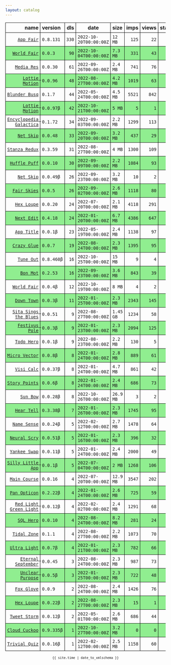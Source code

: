 ```yaml
---
layout: catalog
---
```


<style>
table {
    border-collapse: collapse;
}

td, th {
    border: 1px solid black;
    white-space: nowrap;
}

th, td {
    padding: 5px;
}

tr:nth-child(even) {
    background-color: Lightgreen;
}
</style>

| name | version | dls | date | size | imps | views | stars | issues | category |
| ---: | :------ | --: | ---- | :--- | ---: | ----: | -----:| -----: | :------- |
| [``App Fair``](https://appfair.app) | ``0.8.131`` | `330` | `2022-10-20T00:00:00Z` | `12 MB` | `125` | `22` | `29` | [``7``](https://github.com/App-Fair/App/issues) |  |
| [``World Fair``](http://appfair.net/#quick-start) | ``0.0.3`` | `90` | `2022-10-04T00:00:00Z` | `7.3 MB` | `331` | `43` | `0` | `0` |  |
| [``Media Res``](https://Media-Res.github.io/App/) | ``0.0.30`` | `61` | `2022-09-26T00:00:00Z` | `2.4 MB` | `741` | `76` | `0` | `0` |  |
| [``Lottie Motion``](https://lottie-motion.appfair.net) | ``0.0.96`` | `48` | `2022-08-27T00:00:00Z` | `4.2 MB` | `1019` | `63` | `0` | `0` |  |
| [``Blunder Busq``](https://www.blunderbusq.app) | ``0.1.7`` | `44` | `2022-05-24T00:00:00Z` | `4.5 MB` | `5521` | `842` | `1` | `0` |  |
| [``Lottie Motion``](https://lottie-motion.appfair.net) | ``0.0.97β`` | `42` | `2022-10-21T00:00:00Z` | `5 MB` | `5` | `1` | `0` | `0` |  |
| [``Encyclopedia Galactica``](https://Encyclopedia-Galactica.github.io/App/) | ``0.1.72`` | `34` | `2022-09-03T00:00:00Z` | `2.2 MB` | `1299` | `113` | `0` | `0` |  |
| [``Net Skip``](https://Net-Skip.github.io/App/) | ``0.0.48`` | `33` | `2022-09-20T00:00:00Z` | `3.2 MB` | `437` | `29` | `0` | `0` |  |
| [``Stanza Redux``](https://Stanza-Redux.github.io/App/) | ``0.3.59`` | `31` | `2022-08-27T00:00:00Z` | `4 MB` | `1300` | `109` | `1` | `0` |  |
| [``Huffle Puff``](https://Huffle-Puff.github.io/App/) | ``0.0.10`` | `30` | `2022-09-09T00:00:00Z` | `2.2 MB` | `1084` | `93` | `0` | `0` |  |
| [``Net Skip``](https://Net-Skip.github.io/App/) | ``0.0.49β`` | `26` | `2022-09-23T00:00:00Z` | `3.2 MB` | `10` | `2` | `0` | `0` |  |
| [``Fair Skies``](http://Fair-Skies.github.io/App) | ``0.0.5`` | `26` | `2022-09-02T00:00:00Z` | `2.6 MB` | `1118` | `80` | `0` | `0` |  |
| [``Hex Loupe``](https://Hex-Loupe.github.io/App/) | ``0.0.20`` | `24` | `2022-07-20T00:00:00Z` | `2.1 MB` | `4118` | `291` | `0` | `0` |  |
| [``Next Edit``](https://Next-Edit.github.io/App/) | ``0.4.18`` | `24` | `2022-01-20T00:00:00Z` | `6.7 MB` | `4386` | `647` | `0` | `0` |  |
| [``App Title``](https://App-Title.github.io/App/) | ``0.0.1β`` | `23` | `2022-05-19T00:00:00Z` | `2.4 MB` | `1138` | `97` | `0` | `0` |  |
| [``Crazy Glue``](https://Crazy-Glue.github.io/App/) | ``0.0.7`` | `19` | `2022-08-24T00:00:00Z` | `2.3 MB` | `1395` | `95` | `0` | `0` |  |
| [``Tune Out``](https://tune-out.appfair.net) | ``0.8.460β`` | `16` | `2022-10-25T00:00:00Z` | `15 MB` | `9` | `4` | `1` | `0` |  |
| [``Bon Mot``](https://Bon-Mot.github.io/App/) | ``0.2.53`` | `16` | `2022-09-23T00:00:00Z` | `3.6 MB` | `843` | `39` | `2` | `0` |  |
| [``World Fair``](http://appfair.net/#quick-start) | ``0.0.4β`` | `12` | `2022-10-19T00:00:00Z` | `8 MB` | `4` | `2` | `0` | `0` |  |
| [``Down Town``](https://Down-Town.github.io/App/) | ``0.0.3β`` | `11` | `2022-01-25T00:00:00Z` | `2.3 MB` | `2343` | `145` | `0` | `0` |  |
| [``Sita Sings the Blues``](https://Sita-Sings-the-Blues.github.io/App/) | ``0.0.51`` | `9` | `2022-08-27T00:00:00Z` | `1.45 GB` | `1234` | `58` | `0` | `0` |  |
| [``Festivus Pole``](https://Festivus-Pole.github.io/App/) | ``0.0.3β`` | `9` | `2022-01-23T00:00:00Z` | `2.3 MB` | `2094` | `125` | `0` | `0` |  |
| [``Todo Hero``](http://appfair.net/#quick-start) | ``0.0.1β`` | `9` | `2022-08-23T00:00:00Z` | `2.2 MB` | `130` | `5` | `0` | `0` |  |
| [``Micro Vector``](https://Micro-Vector.github.io/App/) | ``0.0.8β`` | `8` | `2022-01-24T00:00:00Z` | `2.8 MB` | `889` | `61` | `0` | `0` |  |
| [``Visi Calc``](https://Visi-Calc.github.io/App/) | ``0.0.37β`` | `8` | `2022-01-24T00:00:00Z` | `4.7 MB` | `861` | `42` | `0` | `0` |  |
| [``Story Points``](https://Story-Points.github.io/App/) | ``0.0.6β`` | `8` | `2022-01-24T00:00:00Z` | `2.4 MB` | `686` | `73` | `0` | `0` |  |
| [``Sun Bow``](http://Sun-Bow.appfair.net) | ``0.0.28β`` | `8` | `2022-10-26T00:00:00Z` | `26.9 MB` | `3` | `2` | `0` | `0` |  |
| [``Hear Tell``](https://Hear-Tell.github.io/App/) | ``0.3.38β`` | `7` | `2022-01-26T00:00:00Z` | `2.3 MB` | `1745` | `95` | `0` | `0` |  |
| [``Name Sense``](https://Name-Sense.github.io/App/) | ``0.0.24β`` | `5` | `2022-02-12T00:00:00Z` | `2.7 MB` | `1478` | `64` | `0` | `0` |  |
| [``Neural Scry``](https://Neural-Scry.github.io/App/) | ``0.0.51β`` | `5` | `2022-01-16T00:00:00Z` | `2.3 MB` | `396` | `32` | `0` | `0` |  |
| [``Yankee Swap``](https://Yankee-Swap.github.io/App/) | ``0.0.11β`` | `5` | `2022-01-24T00:00:00Z` | `2.4 MB` | `2000` | `49` | `0` | `0` |  |
| [``Silly Little App``](https://Silly-Little-App.github.io/App/) | ``0.0.1β`` | `5` | `2022-07-04T00:00:00Z` | `2 MB` | `1268` | `106` | `0` | `0` |  |
| [``Main Course``](https://Main-Course.github.io/App/) | ``0.0.16`` | `4` | `2022-07-20T00:00:00Z` | `12.9 MB` | `3547` | `202` | `0` | `0` |  |
| [``Pan Opticon``](https://Pan-Opticon.github.io/App/) | ``0.2.22β`` | `4` | `2022-01-24T00:00:00Z` | `2.6 MB` | `725` | `59` | `0` | `0` |  |
| [``Red Light Green Light``](https://Red-Light-Green-Light.github.io/App/) | ``0.0.12β`` | `4` | `2022-02-02T00:00:00Z` | `2.4 MB` | `1291` | `68` | `0` | `0` |  |
| [``SQL Hero``](https://SQL-Hero.github.io/App/) | ``0.0.10`` | `4` | `2022-08-24T00:00:00Z` | `8.2 MB` | `281` | `24` | `0` | `0` |  |
| [``Tidal Zone``](https://Tidal-Zone.github.io/App/) | ``0.1.1`` | `4` | `2022-08-27T00:00:00Z` | `2.2 MB` | `1073` | `70` | `0` | `0` |  |
| [``Ultra Light``](https://Ultra-Light.github.io/App/) | ``0.0.7β`` | `4` | `2022-01-21T00:00:00Z` | `2.3 MB` | `782` | `66` | `0` | `0` |  |
| [``Eternal September``](https://Eternal-September.github.io/App/) | ``0.0.45`` | `3` | `2022-08-24T00:00:00Z` | `2.3 MB` | `987` | `73` | `0` | `0` |  |
| [``Unclear Purpose``](https://Unclear-Purpose.github.io/App/) | ``0.0.5β`` | `3` | `2022-01-25T00:00:00Z` | `2.3 MB` | `722` | `48` | `0` | `0` |  |
| [``Fox Glove``](https://Fox-Glove.github.io/App/) | ``0.0.9`` | `2` | `2022-08-24T00:00:00Z` | `2.4 MB` | `1426` | `76` | `0` | `0` |  |
| [``Hex Loupe``](https://Hex-Loupe.github.io/App/) | ``0.0.22β`` | `2` | `2022-08-27T00:00:00Z` | `2.3 MB` | `15` | `1` | `0` | `0` |  |
| [``Tweet Storm``](https://Tweet-Storm.github.io/App/) | ``0.0.12β`` | `2` | `2022-05-01T00:00:00Z` | `2.6 MB` | `686` | `44` | `0` | `0` |  |
| [``Cloud Cuckoo``](https://cloud-cuckoo.appfair.net) | ``0.9.335β`` | `1` | `2022-10-27T00:00:00Z` | `3.2 MB` | `0` | `0` | `2` | `0` |  |
| [``Trivial Quiz``](https://Trivial-Quiz.github.io/App/) | ``0.0.16β`` | `1` | `2022-02-12T00:00:00Z` | `2.5 MB` | `1158` | `60` | `0` | `0` |  |

<center><small><code>{{ site.time | date_to_xmlschema }}</code></small></center>
